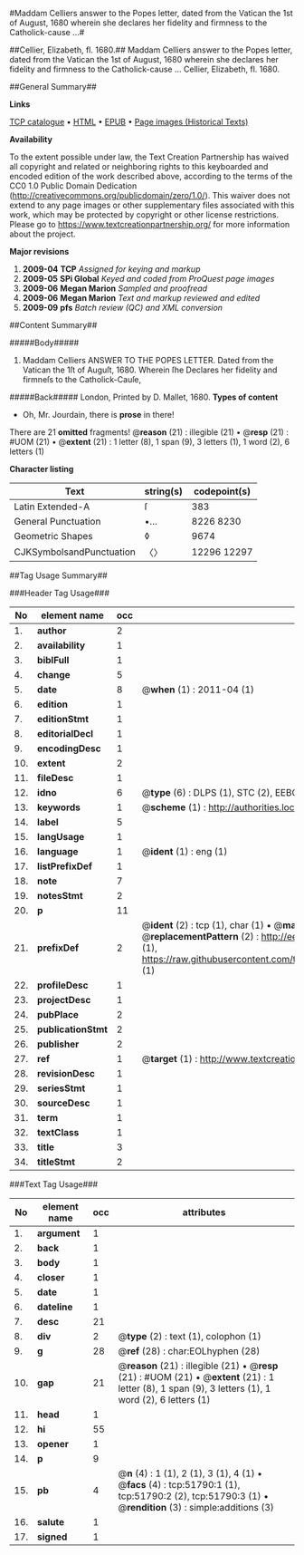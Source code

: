 #Maddam Celliers answer to the Popes letter, dated from the Vatican the 1st of August, 1680 wherein she declares her fidelity and firmness to the Catholick-cause ...#

##Cellier, Elizabeth, fl. 1680.##
Maddam Celliers answer to the Popes letter, dated from the Vatican the 1st of August, 1680 wherein she declares her fidelity and firmness to the Catholick-cause ...
Cellier, Elizabeth, fl. 1680.

##General Summary##

**Links**

[TCP catalogue](http://www.ota.ox.ac.uk/tcp/)  • 
[HTML](http://tei.it.ox.ac.uk/tcp/Texts-HTML/free/A31/A31462.html)  • 
[EPUB](http://tei.it.ox.ac.uk/tcp/Texts-EPUB/free/A31/A31462.epub) • 
[Page images (Historical Texts)](https://historicaltexts.jisc.ac.uk/eebo-11976426e)

**Availability**

To the extent possible under law, the Text Creation Partnership has waived all copyright and related or neighboring rights to this keyboarded and encoded edition of the work described above, according to the terms of the CC0 1.0 Public Domain Dedication (http://creativecommons.org/publicdomain/zero/1.0/). This waiver does not extend to any page images or other supplementary files associated with this work, which may be protected by copyright or other license restrictions. Please go to https://www.textcreationpartnership.org/ for more information about the project.

**Major revisions**

1. __2009-04__ __TCP__ *Assigned for keying and markup*
1. __2009-05__ __SPi Global__ *Keyed and coded from ProQuest page images*
1. __2009-06__ __Megan Marion__ *Sampled and proofread*
1. __2009-06__ __Megan Marion__ *Text and markup reviewed and edited*
1. __2009-09__ __pfs__ *Batch review (QC) and XML conversion*

##Content Summary##

#####Body#####

1. Maddam Celliers ANSWER TO THE POPES LETTER. Dated from the Vatican the 1ſt of Auguſt, 1680. Wherein ſhe Declares her fidelity and firmneſs to the Catholick-Cauſe,

#####Back#####
London, Printed by D. Mallet, 1680.
**Types of content**

  * Oh, Mr. Jourdain, there is **prose** in there!

There are 21 **omitted** fragments! 
 @__reason__ (21) : illegible (21)  •  @__resp__ (21) : #UOM (21)  •  @__extent__ (21) : 1 letter (8), 1 span (9), 3 letters (1), 1 word (2), 6 letters (1)

**Character listing**


|Text|string(s)|codepoint(s)|
|---|---|---|
|Latin Extended-A|ſ|383|
|General Punctuation|•…|8226 8230|
|Geometric Shapes|◊|9674|
|CJKSymbolsandPunctuation|〈〉|12296 12297|

##Tag Usage Summary##

###Header Tag Usage###

|No|element name|occ|attributes|
|---|---|---|---|
|1.|__author__|2||
|2.|__availability__|1||
|3.|__biblFull__|1||
|4.|__change__|5||
|5.|__date__|8| @__when__ (1) : 2011-04 (1)|
|6.|__edition__|1||
|7.|__editionStmt__|1||
|8.|__editorialDecl__|1||
|9.|__encodingDesc__|1||
|10.|__extent__|2||
|11.|__fileDesc__|1||
|12.|__idno__|6| @__type__ (6) : DLPS (1), STC (2), EEBO-CITATION (1), OCLC (1), VID (1)|
|13.|__keywords__|1| @__scheme__ (1) : http://authorities.loc.gov/ (1)|
|14.|__label__|5||
|15.|__langUsage__|1||
|16.|__language__|1| @__ident__ (1) : eng (1)|
|17.|__listPrefixDef__|1||
|18.|__note__|7||
|19.|__notesStmt__|2||
|20.|__p__|11||
|21.|__prefixDef__|2| @__ident__ (2) : tcp (1), char (1)  •  @__matchPattern__ (2) : ([0-9\-]+):([0-9IVX]+) (1), (.+) (1)  •  @__replacementPattern__ (2) : http://eebo.chadwyck.com/downloadtiff?vid=$1&page=$2 (1), https://raw.githubusercontent.com/textcreationpartnership/Texts/master/tcpchars.xml#$1 (1)|
|22.|__profileDesc__|1||
|23.|__projectDesc__|1||
|24.|__pubPlace__|2||
|25.|__publicationStmt__|2||
|26.|__publisher__|2||
|27.|__ref__|1| @__target__ (1) : http://www.textcreationpartnership.org/docs/. (1)|
|28.|__revisionDesc__|1||
|29.|__seriesStmt__|1||
|30.|__sourceDesc__|1||
|31.|__term__|1||
|32.|__textClass__|1||
|33.|__title__|3||
|34.|__titleStmt__|2||


###Text Tag Usage###

|No|element name|occ|attributes|
|---|---|---|---|
|1.|__argument__|1||
|2.|__back__|1||
|3.|__body__|1||
|4.|__closer__|1||
|5.|__date__|1||
|6.|__dateline__|1||
|7.|__desc__|21||
|8.|__div__|2| @__type__ (2) : text (1), colophon (1)|
|9.|__g__|28| @__ref__ (28) : char:EOLhyphen (28)|
|10.|__gap__|21| @__reason__ (21) : illegible (21)  •  @__resp__ (21) : #UOM (21)  •  @__extent__ (21) : 1 letter (8), 1 span (9), 3 letters (1), 1 word (2), 6 letters (1)|
|11.|__head__|1||
|12.|__hi__|55||
|13.|__opener__|1||
|14.|__p__|9||
|15.|__pb__|4| @__n__ (4) : 1 (1), 2 (1), 3 (1), 4 (1)  •  @__facs__ (4) : tcp:51790:1 (1), tcp:51790:2 (2), tcp:51790:3 (1)  •  @__rendition__ (3) : simple:additions (3)|
|16.|__salute__|1||
|17.|__signed__|1||
